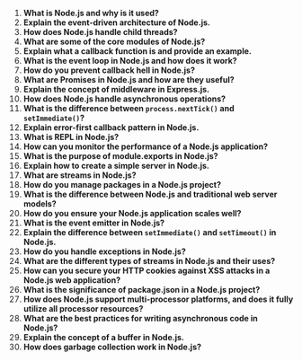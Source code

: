 1. **What is Node.js and why is it used?**
2. **Explain the event-driven architecture of Node.js.**
3. **How does Node.js handle child threads?**
4. **What are some of the core modules of Node.js?**
5. **Explain what a callback function is and provide an example.**
6. **What is the event loop in Node.js and how does it work?**
7. **How do you prevent callback hell in Node.js?**
8. **What are Promises in Node.js and how are they useful?**
9. **Explain the concept of middleware in Express.js.**
10. **How does Node.js handle asynchronous operations?**
11. **What is the difference between `process.nextTick()` and `setImmediate()`?**
12. **Explain error-first callback pattern in Node.js.**
13. **What is REPL in Node.js?**
14. **How can you monitor the performance of a Node.js application?**
15. **What is the purpose of module.exports in Node.js?**
16. **Explain how to create a simple server in Node.js.**
17. **What are streams in Node.js?**
18. **How do you manage packages in a Node.js project?**
19. **What is the difference between Node.js and traditional web server models?**
20. **How do you ensure your Node.js application scales well?**
21. **What is the event emitter in Node.js?**
22. **Explain the difference between `setImmediate()` and `setTimeout()` in Node.js.**
23. **How do you handle exceptions in Node.js?**
24. **What are the different types of streams in Node.js and their uses?**
25. **How can you secure your HTTP cookies against XSS attacks in a Node.js web application?**
26. **What is the significance of package.json in a Node.js project?**
27. **How does Node.js support multi-processor platforms, and does it fully utilize all processor resources?**
28. **What are the best practices for writing asynchronous code in Node.js?**
29. **Explain the concept of a buffer in Node.js.**
30. **How does garbage collection work in Node.js?**